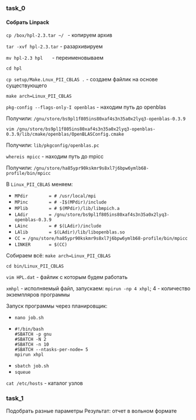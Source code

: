 ### task_0
#### Собрать Linpack 

`cp /box/hpl-2.3.tar ~/ `            - копируем архив

`tar -xvf hpl-2.3.tar`               - разархивируем

`mv hpl-2.3 hpl   `                  - переименовываем

`cd hpl`

`cp setup/Make.Lnux_PII_CBLAS .`      - создаем файлик на основе существующего

`make arch=Linux_PII_CBLAS`

`pkg-config --flags-only-I openblas` - находим путь до openblas

Получили: `/gnu/store/bs9pl1f805ins80xaf4s3n35a0x2lyq3-openblas-0.3.9`

`vim /gnu/store/bs9pl1f805ins80xaf4s3n35a0x2lyq3-openblas-0.3.9/lib/cmake/openblas/OpenBLASConfig.cmake`

Получили: `lib/pkgconfig/openblas.pc`

`whereis mpicc`                      - находим путь до mpicc

Получили: `/gnu/store/ha85ypr90kskmr9s8xl7j6bpw6ymlb68-profile/bin/mpicc`

В `Linux_PII_CBLAS` меняем:
* `MPdir        = # /usr/local/mpi`
* `MPinc        = # -I$(MPdir)/include`
* `MPlib        = # $(MPdir)/lib/libmpich.a`
* `LAdir        = /gnu/store/bs9pl1f805ins80xaf4s3n35a0x2lyq3-openblas-0.3.9`
* `LAinc        = # $(LAdir)/include`
* `LAlib        = $(LAdir)/lib/libopenblas.so`
* `CC = /gnu/store/ha85ypr90kskmr9s8xl7j6bpw6ymlb68-profile/bin/mpicc`
* `LINKER       = $(CC)`

Собираем всё: `make arch=Linux_PII_CBLAS`

`cd bin/Linux_PII_CBLAS`

`vim HPL.dat` - файлик с которым будем работать

`xmhpl` - исполняемый файл, запускаем: `mpirun -np 4 xhpl`; 4 - количество экземпляров программы

Запуск программы через планировщик:
* `nano job.sh`
* ```
  #!/bin/bash
  #SBATCH -p gnu
  #SBATCH -N 2
  #SBATCH -n 10
  #SBATCH --ntasks-per-node= 5
  mpirun xhpl 
  ```
* `sbatch job.sh`
* `squeue`

`cat /etc/hosts`  - каталог узлов

### task_1
Подобрать разные параметры
Результат: отчет в вольном формате
